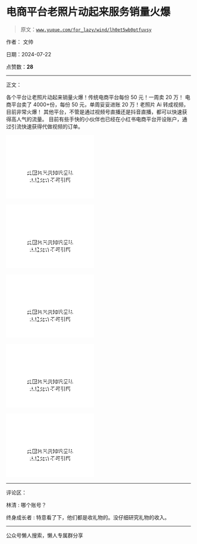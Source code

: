 # 电商平台老照片动起来服务销量火爆

> 原文：[`www.yuque.com/for_lazy/wind/lh0et5wb0ptfuvsy`](https://www.yuque.com/for_lazy/wind/lh0et5wb0ptfuvsy)

作者： 文帅

日期：2024-07-22

点赞数：**28**

* * *

正文：

各个平台让老照片动起来销量火爆！传统电商平台每份 50 元！一周卖 20 万！
电商平台卖了 4000+份，每份 50 元，单周妥妥进账 20 万！老照片 Ai 转成视频，目前非常火爆！
其他平台，不管是通过视频号直播还是抖音直播，都可以快速获得高人气的流量。
目前有些手快的小伙伴也已经在小红书电商平台开设账户，通过引流快速获得代做视频的订单。

![](img/ec4e19eedbc0f4dc1d0c79aa43fee048.png "None")

![](img/2d17eec8b40778a9e1eca4f477387842.png "None")

![](img/5e14cbcdcb1077840acc78041f04377f.png "None")

![](img/0b233e36934d0d1c668fe5e4b28626ac.png "None")

![](img/897e6776c87300e4f7dc83b37e086320.png "None")

* * *

评论区：

林清 : 哪个账号？

终身成长者 : 特意看了下，他们都是收礼物的。没仔细研究礼物的收入。

* * *

公众号懒人搜索，懒人专属群分享